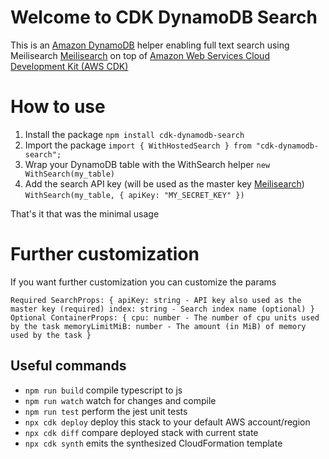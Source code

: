 # Welcome to CDK DynamoDB Search

This is an [Amazon DynamoDB](https://aws.amazon.com/dynamodb) helper enabling full text search using Meilisearch [Meilisearch](https://www.meilisearch.com) on top of [Amazon Web Services Cloud Development Kit (AWS CDK)](https://aws.amazon.com/cdk)

# How to use

1. Install the package
   `npm install cdk-dynamodb-search`
2. Import the package
   `import { WithHostedSearch } from "cdk-dynamodb-search";`
3. Wrap your DynamoDB table with the WithSearch helper
   `new WithSearch(my_table)`
4. Add the search API key (will be used as the master key [Meilisearch](https://www.meilisearch.com/docs/learn/security/basic_security))
   `WithSearch(my_table, { apiKey: "MY_SECRET_KEY" })`

That's it that was the minimal usage

# Further customization
If you want further customization you can customize the params

`Required SearchProps: {
  apiKey: string - API key also used as the master key (required)
  index: string - Search index name (optional)
}`
`Optional ContainerProps: {
  cpu: number - The number of cpu units used by the task
  memoryLimitMiB: number - The amount (in MiB) of memory used by the task
}`

## Useful commands

- `npm run build` compile typescript to js
- `npm run watch` watch for changes and compile
- `npm run test` perform the jest unit tests
- `npx cdk deploy` deploy this stack to your default AWS account/region
- `npx cdk diff` compare deployed stack with current state
- `npx cdk synth` emits the synthesized CloudFormation template